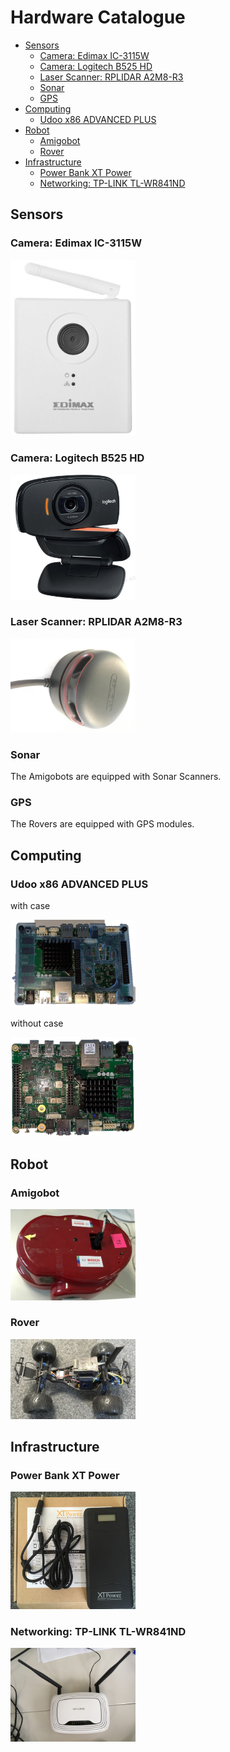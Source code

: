 # Hardware Catalogue

<!-- TOC depthFrom:2 -->

- [Sensors](#sensors)
    - [Camera: Edimax IC-3115W](#camera-edimax-ic-3115w)
    - [Camera: Logitech B525 HD](#camera-logitech-b525-hd)
    - [Laser Scanner: RPLIDAR A2M8-R3](#laser-scanner-rplidar-a2m8-r3)
    - [Sonar](#sonar)
    - [GPS](#gps)
- [Computing](#computing)
    - [Udoo x86 ADVANCED PLUS](#udoo-x86-advanced-plus)
- [Robot](#robot)
    - [Amigobot](#amigobot)
    - [Rover](#rover)
- [Infrastructure](#infrastructure)
    - [Power Bank XT Power](#power-bank-xt-power)
    - [Networking: TP-LINK TL-WR841ND](#networking-tp-link-tl-wr841nd)

<!-- /TOC -->

## Sensors

### Camera: Edimax IC-3115W

<a href="webcam_edimax_ic-3115W.md"><img src="images/webcam_edimax_ic-3115W.jpg" width=200></a>

### Camera: Logitech B525 HD

<a href="webcam_logitech-B525-HD.md"><img src="images/webcam_logitech-b525-hd.jpg" width=200></a>

### Laser Scanner: RPLIDAR A2M8-R3

<a href="laserscanner_rplidar-a2m8.md"><img src="images/laserscanner_rplidar-a2m8.jpg" width=200></a>

### Sonar

The Amigobots are equipped with Sonar Scanners.

### GPS

The Rovers are equipped with GPS modules.

## Computing

### Udoo x86 ADVANCED PLUS

with case

[<img src="images/computing_udoo-x86-advanced-plus-w-case.png" width="200">](./computing_udoo-x86-advanced-plus.md)

without case

[<img src="images/computing_udoo-x86-advanced-plus.png" width="200">](./computing_udoo-x86-advanced-plus.md)

## Robot

### Amigobot

<a href="robot_amigobot.md"><img src="images/robot_amigobot.jpg" width=200></a>

### Rover

<a href="robot_rover.md"><img src="images/robot_rover.jpg" width=200></a>

## Infrastructure

### Power Bank XT Power

<a href="power_powerbank-XT-Power.md"><img src="images/power_powerbank-XT-Power.jpg" width=200></a>

### Networking: TP-LINK TL-WR841ND

<a href="network_tp-link-tl-wr841nd.md"><img src="images/network_tp-link-tl-wr841nd.jpg" width=200></a>
